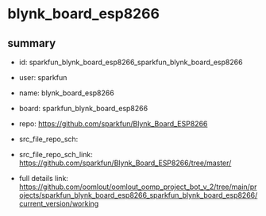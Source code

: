 # blynk_board_esp8266
 
## summary 
* id: sparkfun_blynk_board_esp8266_sparkfun_blynk_board_esp8266
* user: sparkfun
* name: blynk_board_esp8266
* board: sparkfun_blynk_board_esp8266
* repo: https://github.com/sparkfun/Blynk_Board_ESP8266



* src_file_repo_sch: 
* src_file_repo_sch_link: https://github.com/sparkfun/Blynk_Board_ESP8266/tree/master/
* full details link: https://github.com/oomlout/oomlout_oomp_project_bot_v_2/tree/main/projects/sparkfun_blynk_board_esp8266_sparkfun_blynk_board_esp8266/current_version/working  







